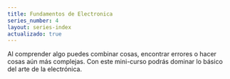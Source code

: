 ```yaml
---
title: Fundamentos de Electronica
series_number: 4
layout: series-index
actualizado: true
---
```


Al comprender algo puedes combinar cosas, encontrar errores o hacer cosas aún más complejas. Con este mini-curso podrás dominar lo básico del arte de la electrónica.
